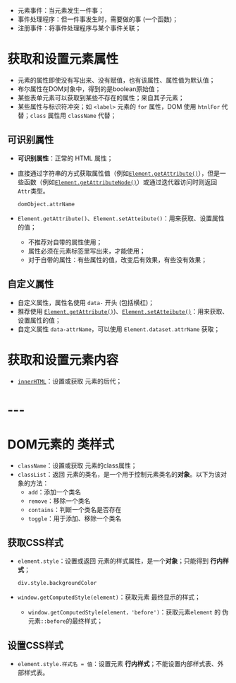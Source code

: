 - 元素事件：当元素发生一件事；
- 事件处理程序：但一件事发生时，需要做的事 (一个函数)；
- 注册事件：将事件处理程序与某个事件关联；





# 获取和设置元素属性

- 元素的属性即使没有写出来、没有赋值，也有该属性、属性值为默认值；
- 布尔属性在DOM对象中，得到的是boolean原始值；
- 某些表单元素可以获取到某些不存在的属性；来自其子元素；
- 某些属性与标识符冲突；如 `<label>` 元素的 `for` 属性，DOM 使用 `htnlFor` 代替；`class` 属性用 `className` 代替；



## 可识别属性

- **可识别属性**：正常的 HTML 属性；

- 直接通过字符串的方式获取属性值（例如[`Element.getAttribute()`](https://developer.mozilla.org/zh-CN/docs/Web/API/Element/getAttribute)），但是一些函数（例如[`Element.getAttributeNode()`](https://developer.mozilla.org/zh-CN/docs/Web/API/Element/getAttributeNode)）或通过迭代器访问时则返回`Attr`类型。

  ```
  domObject.attrName
  ```

- `Element.getAttribute()`、`Element.setAtteibute()`：用来获取、设置属性的值；

  - 不推荐对自带的属性使用；
  - 属性必须在元素标签里写出来，才能使用；
  - 对于自带的属性：有些属性的值，改变后有效果，有些没有效果；



## 自定义属性

- 自定义属性，属性名使用 `data-` 开头 (包括横杠)；
- 推荐使用 [`Element.getAttribute()`](https://developer.mozilla.org/zh-CN/docs/Web/API/Element/getAttribute))、[`Element.setAtteibute()`](https://developer.mozilla.org/zh-CN/docs/Web/API/Element/setAttribute)：用来获取、设置属性的值；
- 自定义属性 `data-attrName`，可以使用 `Element.dataset.attrName` 获取；



# 获取和设置元素内容

- [`innerHTML`](https://developer.mozilla.org/zh-CN/docs/Web/API/Element/innerHTML)：设置或获取 元素的后代；



# ---

# DOM元素的 类样式

- `className`：设置或获取 元素的class属性；
- `classList`：返回 元素的类名，是一个用于控制元素类名的**对象**。以下为该对象的方法：
  - `add`：添加一个类名
  - `remove`：移除一个类名
  - `contains`：判断一个类名是否存在
  - `toggle`：用于添加、移除一个类名



## 获取CSS样式

- `element.style`：设置或返回 元素的样式属性，是一个**对象**；只能得到 **行内样式**；

  ```
  div.style.backgroundColor
  ```

- `window.getComputedStyle(element)`：获取元素 最终显示的样式；

  - `window.getComputedStyle(element，'before')`：获取元素`element` 的 伪元素`::before`的最终样式；



## 设置CSS样式

- `element.style.样式名 = 值`：设置元素 **行内样式**；不能设置内部样式表、外部样式表。